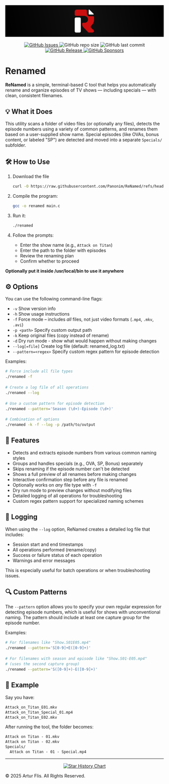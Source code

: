 <img src="assets/ReNamed-Banner.svg" alt="Renamed Banner" />
<p align="center">
<a href="https://github.com/Panonim/ReNamed/issues">
<img alt="GitHub Issues" src="https://img.shields.io/github/issues/Panonim/ReNamed?style=flat-square">
</a>
<img alt="GitHub repo size" src="https://img.shields.io/github/repo-size/Panonim/ReNamed?style=flat-square">
<img alt="GitHub last commit" src="https://img.shields.io/github/last-commit/Panonim/ReNamed?style=flat-square">
<a href="https://github.com/Panonim/ReNamed/releases">
<img alt="GitHub Release" src="https://img.shields.io/github/v/release/Panonim/ReNamed?style=flat-square">
</a>
<a href="https://github.com/sponsors/Panonim">
<img alt="GitHub Sponsors" src="https://img.shields.io/github/sponsors/Panonim?style=flat-square">
</a>
</p>

# Renamed 
**ReNamed** is a simple, terminal-based C tool that helps you automatically rename and organize episodes of TV shows — including specials — with clean, consistent filenames.

## 💡 What it Does
This utility scans a folder of video files (or optionally any files), detects the episode numbers using a variety of common patterns, and renames them based on a user-supplied show name. Special episodes (like OVAs, bonus content, or labeled "SP") are detected and moved into a separate `Specials/` subfolder.

## 🛠️ How to Use
1. Download the file
   ```bash
   curl -O https://raw.githubusercontent.com/Panonim/ReNamed/refs/heads/main/main.c
   ```
2. Compile the program:
   ```bash
   gcc -o renamed main.c
   ```
3. Run it:
   ```bash
   ./renamed
   ```
   
4. Follow the prompts:
   - Enter the show name (e.g., `Attack on Titan`)
   - Enter the path to the folder with episodes
   - Review the renaming plan
   - Confirm whether to proceed

**Optionally put it inside /usr/local/bin to use it anywhere**

## ⚙️ Options
You can use the following command-line flags:

- `-v` Show version info
- `-h` Show usage instructions
- `-f` Force mode – includes *all* files, not just video formats (`.mp4`, `.mkv`, `.avi`)
- `-p <path>` Specify custom output path
- `-k` Keep original files (copy instead of rename)
- `-d` Dry run mode - show what would happen without making changes
- `--log[=file]` Create log file (default: renamed_log.txt)
- `--pattern=<regex>` Specify custom regex pattern for episode detection

Examples:
```bash
# Force include all file types
./renamed -f

# Create a log file of all operations
./renamed --log

# Use a custom pattern for episode detection
./renamed --pattern='Season (\d+)-Episode (\d+)'

# Combination of options
./renamed -k -f --log -p /path/to/output
```

## 🧠 Features
- Detects and extracts episode numbers from various common naming styles
- Groups and handles specials (e.g., OVA, SP, Bonus) separately
- Skips renaming if the episode number can't be detected
- Shows a full preview of all renames before making changes
- Interactive confirmation step before any file is renamed
- Optionally works on *any* file type with `-f`
- Dry run mode to preview changes without modifying files
- Detailed logging of all operations for troubleshooting
- Custom regex pattern support for specialized naming schemes

## 📜 Logging
When using the `--log` option, ReNamed creates a detailed log file that includes:
- Session start and end timestamps
- All operations performed (rename/copy)
- Success or failure status of each operation
- Warnings and error messages

This is especially useful for batch operations or when troubleshooting issues.

## 🔍 Custom Patterns
The `--pattern` option allows you to specify your own regular expression for detecting episode numbers, which is useful for shows with unconventional naming. The pattern should include at least one capture group for the episode number.

Examples:
```bash
# For filenames like "Show.S01E05.mp4"
./renamed --pattern='S[0-9]+E([0-9]+)'

# For filenames with season and episode like "Show.S01-E05.mp4" 
# (uses the second capture group)
./renamed --pattern='S([0-9]+)-E([0-9]+)'
```

## 📂 Example
Say you have:
```
Attack_on_Titan_E01.mkv
Attack_on_Titan_Special_01.mp4
Attack_on_Titan_E02.mkv
```
After running the tool, the folder becomes:
```
Attack on Titan - 01.mkv
Attack on Titan - 02.mkv
Specials/
  Attack on Titan - 01 - Special.mp4
```

<hr>
<p align="center">
<a href="https://www.star-history.com/#Panonim/ReNamed&Date">
 <picture>
   <source media="(prefers-color-scheme: dark)" srcset="https://api.star-history.com/svg?repos=Panonim/ReNamed&type=Date&theme=dark" />
   <source media="(prefers-color-scheme: light)" srcset="https://api.star-history.com/svg?repos=Panonim/ReNamed&type=Date" />
   <img alt="Star History Chart" src="https://api.star-history.com/svg?repos=Panonim/ReNamed&type=Date" />
 </picture>
</a>
</p>

© 2025 Artur Flis. All Rights Reserved.
